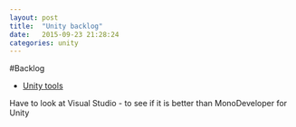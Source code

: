 ```yaml
---
layout: post
title:  "Unity backlog"
date:   2015-09-23 21:28:24
categories: unity
---
```


#Backlog

* [Unity tools](https://www.visualstudio.com/features/unitytools-vs)

Have to look at Visual Studio - to see if it is better than MonoDeveloper for Unity